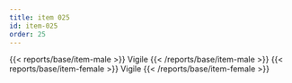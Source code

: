 ```yaml
---
title: item 025
id: item-025
order: 25
---
```

{{< reports/base/item-male >}}
  Vigile
{{< /reports/base/item-male >}}
{{< reports/base/item-female >}}
  Vigile
{{< /reports/base/item-female >}}